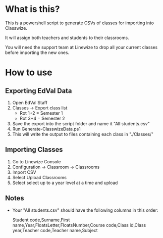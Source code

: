 # What is this?
This is a powershell script to generate CSVs of classes for importing into Classwize.

It will assign both teachers and students to their classrooms.

You will need the support team at Linewize to drop all your current classes before importing the new ones.

# How to use
## Exporting EdVal Data
1. Open EdVal Staff
2. Classes -> Export class list
    - Rot 1+2 = Semester 1
    - Rot 3+4 = Semester 2
3. Save the export into the script folder and name it "All students.csv"
4. Run Generate-ClasswizeData.ps1
5. This will write the output to files containing each class in "./Classes/"

## Importing Classes
1.	Go to Linewize Console
2.	Configuration -> Classroom -> Classrooms
3.	Import CSV
4.	Select Upload Classrooms
5.	Select select up to a year level at a time and upload

## Notes
- Your "All students.csv" should have the following columns in this order:

  Student code,Surname,First name,Year,FloatsLetter,FloatsNumber,Course code,Class id,Class year,Teacher code,Teacher name,Subject